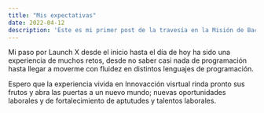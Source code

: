 ```yaml
---
title: "Mis expectativas"
date: 2022-04-12
description: 'Este es mi primer post de la travesía en la Misión de Backend con Node JS de Launch X.'
---
```


Mi paso por Launch X desde el inicio hasta el día de hoy ha sido una experiencia de muchos retos, desde no saber casi nada de programación hasta llegar a moverme con fluidez en distintos lenguajes de programación.

Espero que la experiencia vivida en Innovacción visrtual rinda pronto sus frutos y abra las puertas a un nuevo mundo; nuevas oportunidades laborales y de fortalecimiento de aptutudes y talentos laborales. 

